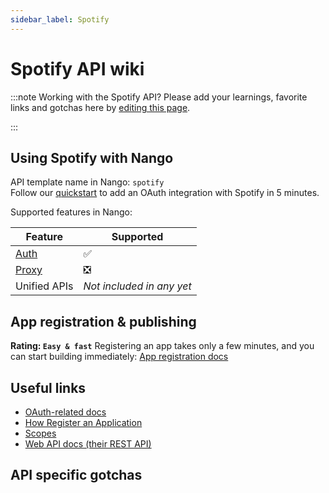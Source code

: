 ```yaml
---
sidebar_label: Spotify
---
```


# Spotify API wiki

:::note Working with the Spotify API?
Please add your learnings, favorite links and gotchas here by [editing this page](https://github.com/nangohq/nango/tree/master/docs/docs/providers/spotify.md).

:::

## Using Spotify with Nango

API template name in Nango: `spotify`  
Follow our [quickstart](../quickstart.md) to add an OAuth integration with Spotify in 5 minutes.

Supported features in Nango:

| Feature                            | Supported                 |
| ---------------------------------- | ------------------------- |
| [Auth](/nango-auth/core-concepts)  | ✅                        |
| [Proxy](/nango-unified-apis/proxy) | ❎                        |
| Unified APIs                       | _Not included in any yet_ |

## App registration & publishing

**Rating: `Easy & fast`**
Registering an app takes only a few minutes, and you can start building immediately: [App registration docs](https://developer.spotify.com/documentation/web-api/concepts/apps)

## Useful links

-   [OAuth-related docs](https://developer.spotify.com/documentation/web-api/tutorials/code-flow)
-   [How Register an Application](https://developer.spotify.com/documentation/web-api/concepts/apps)
-   [Scopes](https://developer.spotify.com/documentation/web-api/concepts/scopes)
-   [Web API docs (their REST API)](https://developer.spotify.com/documentation/web-api)

## API specific gotchas
